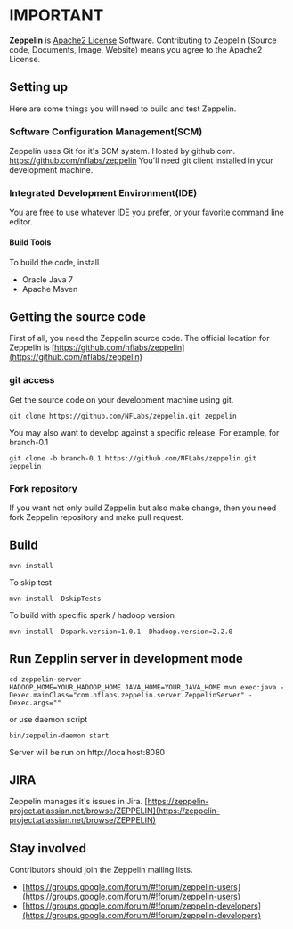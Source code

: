 # IMPORTANT

**Zeppelin** is [Apache2 License](https://github.com/NFLabs/zeppelin/blob/master/LICENSE) Software.
Contributing to Zeppelin (Source code, Documents, Image, Website) means you agree to the Apache2 License.

## Setting up
Here are some things you will need to build and test Zeppelin. 

### Software Configuration Management(SCM)

Zeppelin uses Git for it's SCM system. Hosted by github.com. https://github.com/nflabs/zeppelin You'll need git client installed in your development machine. 

### Integrated Development Environment(IDE)

You are free to use whatever IDE you prefer, or your favorite command line editor. 

#### Build Tools

To build the code, install
 * Oracle Java 7
 * Apache Maven

## Getting the source code
First of all, you need the Zeppelin source code. The official location for Zeppelin is [https://github.com/nflabs/zeppelin](https://github.com/nflabs/zeppelin)

### git access

Get the source code on your development machine using git.

```
git clone https://github.com/NFLabs/zeppelin.git zeppelin
```

You may also want to develop against a specific release. For example, for branch-0.1

```
git clone -b branch-0.1 https://github.com/NFLabs/zeppelin.git zeppelin
```


### Fork repository

If you want not only build Zeppelin but also make change, then you need fork Zeppelin repository and make pull request.


## Build

```
mvn install
```

To skip test

```
mvn install -DskipTests
```

To build with specific spark / hadoop version

```
mvn install -Dspark.version=1.0.1 -Dhadoop.version=2.2.0
```

## Run Zepplin server in development mode

```
cd zeppelin-server
HADOOP_HOME=YOUR_HADOOP_HOME JAVA_HOME=YOUR_JAVA_HOME mvn exec:java -Dexec.mainClass="com.nflabs.zeppelin.server.ZeppelinServer" -Dexec.args=""
```

or use daemon script

```
bin/zeppelin-daemon start
```


Server will be run on http://localhost:8080

## JIRA
Zeppelin manages it's issues in Jira. [https://zeppelin-project.atlassian.net/browse/ZEPPELIN](https://zeppelin-project.atlassian.net/browse/ZEPPELIN)

## Stay involved
Contributors should join the Zeppelin mailing lists.

* [https://groups.google.com/forum/#!forum/zeppelin-users](https://groups.google.com/forum/#!forum/zeppelin-users)
* [https://groups.google.com/forum/#!forum/zeppelin-developers](https://groups.google.com/forum/#!forum/zeppelin-developers)

